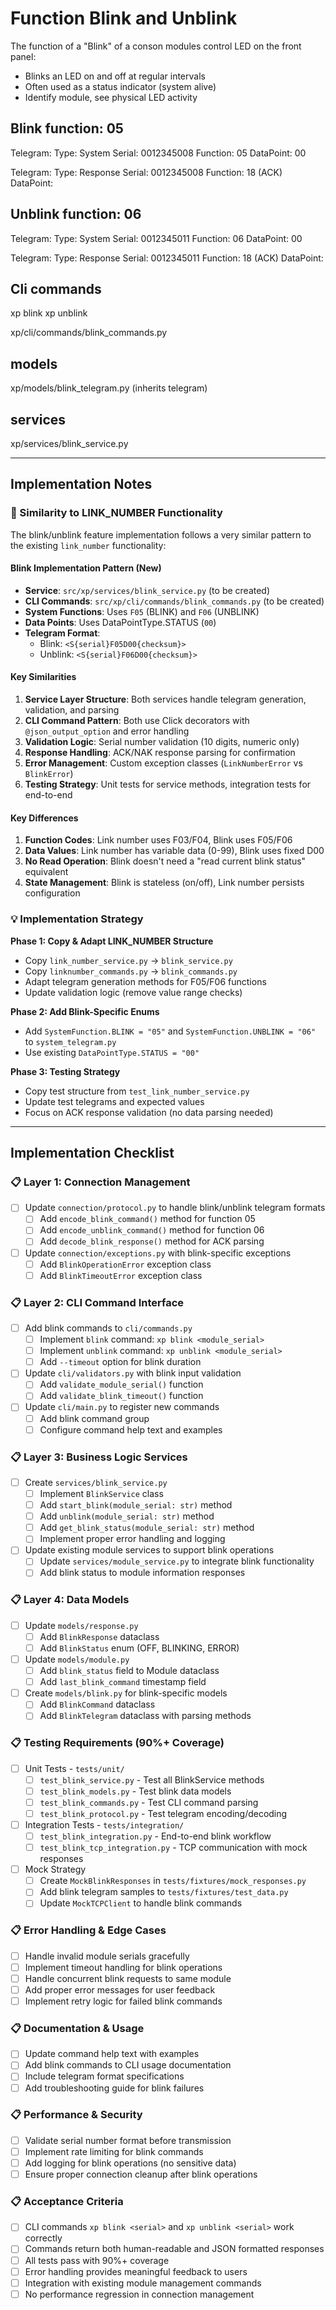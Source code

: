# Function Blink and Unblink

The function of a "Blink" of a conson modules control LED on the front panel:
- Blinks an LED on and off at regular intervals
- Often used as a status indicator (system alive)
- Identify module, see physical LED activity

## Blink function: 05 
Telegram:<S0012345008F05D00FN>
Type: System
Serial: 0012345008
Function: 05
DataPoint: 00

Telegram:<R0012345008F18DFA>
Type: Response
Serial: 0012345008
Function: 18 (ACK)
DataPoint:  


## Unblink function: 06

Telegram:<S0012345011F06D00FJ>
Type: System
Serial: 0012345011
Function: 06
DataPoint: 00

Telegram:<R0012345011F18DFA>
Type: Response
Serial: 0012345011
Function: 18 (ACK)
DataPoint:  

## Cli commands

xp blink <serial>
xp unblink <serial>

xp/cli/commands/blink_commands.py

## models

xp/models/blink_telegram.py (inherits telegram)

## services

xp/services/blink_service.py

---

## Implementation Notes

### 🔗 Similarity to LINK_NUMBER Functionality

The blink/unblink feature implementation follows a very similar pattern to the existing `link_number` functionality:

#### **Blink Implementation Pattern (New)**
- **Service**: `src/xp/services/blink_service.py` (to be created)
- **CLI Commands**: `src/xp/cli/commands/blink_commands.py` (to be created)  
- **System Functions**: Uses `F05` (BLINK) and `F06` (UNBLINK)
- **Data Points**: Uses DataPointType.STATUS (`00`)
- **Telegram Format**: 
  - Blink: `<S{serial}F05D00{checksum}>`
  - Unblink: `<S{serial}F06D00{checksum}>`

#### **Key Similarities**
1. **Service Layer Structure**: Both services handle telegram generation, validation, and parsing
2. **CLI Command Pattern**: Both use Click decorators with `@json_output_option` and error handling
3. **Validation Logic**: Serial number validation (10 digits, numeric only)
4. **Response Handling**: ACK/NAK response parsing for confirmation
5. **Error Management**: Custom exception classes (`LinkNumberError` vs `BlinkError`)
6. **Testing Strategy**: Unit tests for service methods, integration tests for end-to-end

#### **Key Differences**
1. **Function Codes**: Link number uses F03/F04, Blink uses F05/F06
2. **Data Values**: Link number has variable data (0-99), Blink uses fixed D00
3. **No Read Operation**: Blink doesn't need a "read current blink status" equivalent
4. **State Management**: Blink is stateless (on/off), Link number persists configuration

### 💡 Implementation Strategy

**Phase 1: Copy & Adapt LINK_NUMBER Structure**
- Copy `link_number_service.py` → `blink_service.py`
- Copy `linknumber_commands.py` → `blink_commands.py`
- Adapt telegram generation methods for F05/F06 functions
- Update validation logic (remove value range checks)

**Phase 2: Add Blink-Specific Enums**
- Add `SystemFunction.BLINK = "05"` and `SystemFunction.UNBLINK = "06"` to `system_telegram.py`
- Use existing `DataPointType.STATUS = "00"`

**Phase 3: Testing Strategy**
- Copy test structure from `test_link_number_service.py`
- Update test telegrams and expected values
- Focus on ACK response validation (no data parsing needed)

---

## Implementation Checklist

### 📋 Layer 1: Connection Management
- [ ] Update `connection/protocol.py` to handle blink/unblink telegram formats
  - [ ] Add `encode_blink_command()` method for function 05
  - [ ] Add `encode_unblink_command()` method for function 06
  - [ ] Add `decode_blink_response()` method for ACK parsing
- [ ] Update `connection/exceptions.py` with blink-specific exceptions
  - [ ] Add `BlinkOperationError` exception class
  - [ ] Add `BlinkTimeoutError` exception class

### 📋 Layer 2: CLI Command Interface
- [ ] Add blink commands to `cli/commands.py`
  - [ ] Implement `blink` command: `xp blink <module_serial>`
  - [ ] Implement `unblink` command: `xp unblink <module_serial>`
  - [ ] Add `--timeout` option for blink duration
- [ ] Update `cli/validators.py` with blink input validation
  - [ ] Add `validate_module_serial()` function
  - [ ] Add `validate_blink_timeout()` function
- [ ] Update `cli/main.py` to register new commands
  - [ ] Add blink command group
  - [ ] Configure command help text and examples

### 📋 Layer 3: Business Logic Services  
- [ ] Create `services/blink_service.py`
  - [ ] Implement `BlinkService` class
  - [ ] Add `start_blink(module_serial: str)` method
  - [ ] Add `unblink(module_serial: str)` method
  - [ ] Add `get_blink_status(module_serial: str)` method
  - [ ] Implement proper error handling and logging
- [ ] Update existing module services to support blink operations
  - [ ] Update `services/module_service.py` to integrate blink functionality
  - [ ] Add blink status to module information responses

### 📋 Layer 4: Data Models
- [ ] Update `models/response.py` 
  - [ ] Add `BlinkResponse` dataclass
  - [ ] Add `BlinkStatus` enum (OFF, BLINKING, ERROR)
- [ ] Update `models/module.py`
  - [ ] Add `blink_status` field to Module dataclass
  - [ ] Add `last_blink_command` timestamp field
- [ ] Create `models/blink.py` for blink-specific models
  - [ ] Add `BlinkCommand` dataclass
  - [ ] Add `BlinkTelegram` dataclass with parsing methods

### 📋 Testing Requirements (90%+ Coverage)
- [ ] Unit Tests - `tests/unit/`
  - [ ] `test_blink_service.py` - Test all BlinkService methods
  - [ ] `test_blink_models.py` - Test blink data models
  - [ ] `test_blink_commands.py` - Test CLI command parsing
  - [ ] `test_blink_protocol.py` - Test telegram encoding/decoding
- [ ] Integration Tests - `tests/integration/`
  - [ ] `test_blink_integration.py` - End-to-end blink workflow
  - [ ] `test_blink_tcp_integration.py` - TCP communication with mock responses
- [ ] Mock Strategy
  - [ ] Create `MockBlinkResponses` in `tests/fixtures/mock_responses.py`
  - [ ] Add blink telegram samples to `tests/fixtures/test_data.py`
  - [ ] Update `MockTCPClient` to handle blink commands

### 📋 Error Handling & Edge Cases
- [ ] Handle invalid module serials gracefully
- [ ] Implement timeout handling for blink operations
- [ ] Handle concurrent blink requests to same module
- [ ] Add proper error messages for user feedback
- [ ] Implement retry logic for failed blink commands

### 📋 Documentation & Usage
- [ ] Update command help text with examples
- [ ] Add blink commands to CLI usage documentation
- [ ] Include telegram format specifications
- [ ] Add troubleshooting guide for blink failures

### 📋 Performance & Security
- [ ] Validate serial number format before transmission
- [ ] Implement rate limiting for blink commands
- [ ] Add logging for blink operations (no sensitive data)
- [ ] Ensure proper connection cleanup after blink operations

### 📋 Acceptance Criteria
- [ ] CLI commands `xp blink <serial>` and `xp unblink <serial>` work correctly
- [ ] Commands return both human-readable and JSON formatted responses
- [ ] All tests pass with 90%+ coverage
- [ ] Error handling provides meaningful feedback to users
- [ ] Integration with existing module management commands
- [ ] No performance regression in connection management
